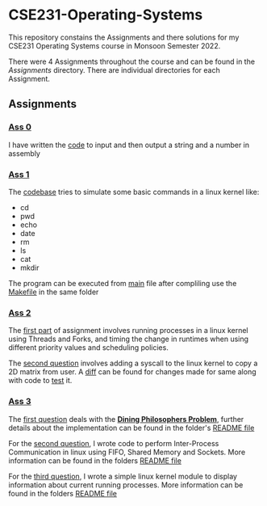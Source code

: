 # CSE231-Operating-Systems

This repository constains the Assignments and there solutions for my CSE231 Operating Systems course in Monsoon Semester 2022.

There were 4 Assignments throughout the course and can be found in the $Assignments$ directory. There are individual directories for each Assignment.

## Assignments

### [Ass 0](Assignments/Operating_Systems___M22__A0.pdf)

I have written the [code](Ass_0/main) to input and then output a string and a number in assembly

### [Ass 1](Assignments/Operating_Systems___M22__A1.pdf)

The [codebase](Ass_1) tries to simulate some basic commands in a linux kernel like:
- cd
- pwd
- echo
- date
- rm
- ls
- cat
- mkdir

The program can be executed from [main](Ass_1/main.c) file after compliling use the [Makefile](Ass_1/Makefile) in the same folder

### [Ass 2](Assignments/Operating_Systems___M22__A2.pdf)

The [first part](Ass_2/Q1) of assignment involves running processes in a linux kernel using Threads and Forks, and timing the change in runtimes when using different priority values and scheduling policies.

The [second question](Ass_2/Q2) involves adding a syscall to the linux kernel to copy a 2D matrix from user. A [diff](Ass_2/Q2/diff.patch) can be found for changes made for same along with code to [test](Ass_2/Q2/test_syscall.c) it.

### [Ass 3](Assignments/Operating_Systems___M22__A3.pdf)

The [first question](Ass_3/Q1) deals with the [**Dining Philosophers Problem**](https://en.wikipedia.org/wiki/Dining_philosophers_problem#:~:text=The%20problem%20is%20how%20to,an%20issue%20of%20incomplete%20information), further details about the implementation can be found in the folder's [README file](Ass_3/Q1/README.md)

For the [second question](Ass_3/Q2), I wrote code to perform Inter-Process Communication in linux using FIFO, Shared Memory and Sockets. More information can be found in the folders [README file](Ass_3/Q2/README.md)

For the [third question](Ass_3/Q3), I wrote a simple linux kernel module to display information about current running processes. More information can be found in the folders [README file](Ass_3/Q3/README.md)
